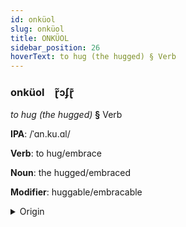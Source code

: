 ```yaml
---
id: onküol
slug: onküol
title: ONKÜOL
sidebar_position: 26
hoverText: to hug (the hugged) § Verb
---
```


### onküol&emsp;<span kind="abugida">ɽ̃ɔʄɽ͊</span>

*to hug (the hugged)* **§** Verb

**IPA**: /ˈɑn.ku.ɑl/

**Verb**: to hug/embrace

**Noun**: the hugged/embraced

**Modifier**: huggable/embracable

<details>
    <summary>Origin</summary>
    Assamese আঁকোৱাল ãküal /ãkʊal/<br/>
    <em>Indo-Iranian Language Family</em>
</details>